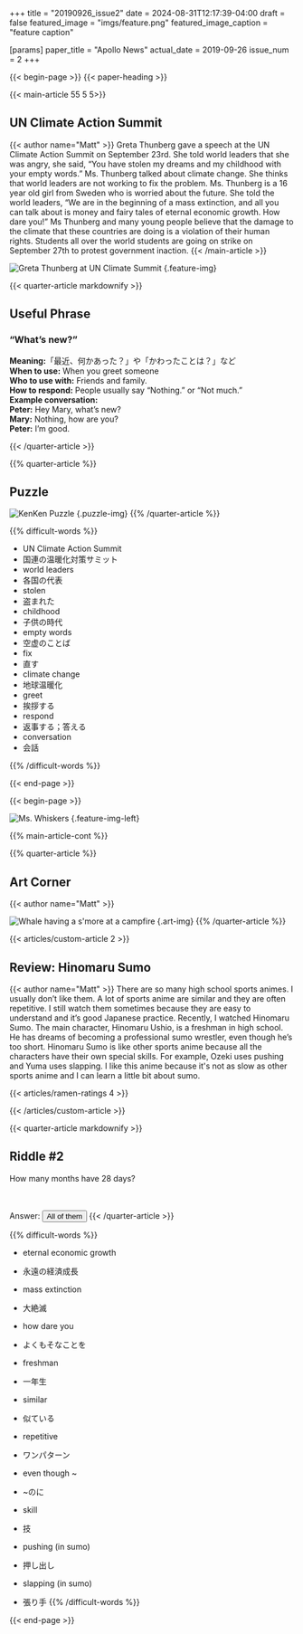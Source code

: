 +++
title = "20190926_issue2"
date = 2024-08-31T12:17:39-04:00
draft = false
featured_image = "imgs/feature.png"
featured_image_caption = "feature caption"

[params]
    paper_title = "Apollo News"
    actual_date = 2019-09-26
    issue_num = 2
+++

<!-- you can put percent signs on this instead of <> to process markdown -->
{{< begin-page >}}
{{< paper-heading >}}

<!-- The main english article should not be more than 740 characters -->
<!-- The main japanese article should not be more than 350 characters -->
{{< main-article 55 5 5>}}

<h2>UN Climate Action Summit</h2>
{{< author name="Matt" >}}
Greta Thunberg gave a speech at the UN Climate Action Summit on September 23rd. She told world leaders that she was angry, she said, “You have stolen my dreams and my childhood with your empty words.”  Ms. Thunberg talked about climate change. She thinks that world leaders are not working to fix the problem.
   Ms. Thunberg is a 16 year old girl from Sweden who is worried about the future. She told the world leaders, “We are in the beginning of a mass extinction, and all you can talk about is money and fairy tales of eternal economic growth. How dare you!”
   Ms Thunberg and many young people believe that the damage to the climate that these countries are doing is a violation of their human rights. Students all over the world students are going on strike on September 27th to protest government inaction.
{{< /main-article >}}

![Greta Thunberg at UN Climate Summit](imgs/feature.png)
{.feature-img}



{{< quarter-article markdownify >}}
## Useful Phrase
### “What’s new?”

**Meaning:**「最近、何かあった？」や「かわったことは？」など  
**When to use:** When you greet someone  
**Who to use with:** Friends and family.  
**How to respond:** People usually say “Nothing.” or “Not much.”  
**Example conversation:**  
**Peter:** Hey Mary, what’s new?  
**Mary:** Nothing, how are you?  
**Peter:** I’m good.  

{{< /quarter-article >}}

{{% quarter-article %}}
<!-- a quarter article should not be more than 630 char -->
## Puzzle

![KenKen Puzzle](imgs/kenken.png)
{.puzzle-img}
{{% /quarter-article %}}

{{% difficult-words %}}
<!-- max number of difficult words is 10 -->
* UN Climate Action Summit
* 国連の温暖化対策サミット
* world leaders
* 各国の代表
* stolen
* 盗まれた
* childhood
* 子供の時代
* empty words
* 空虚のことば
* fix
* 直す
* climate change
* 地球温暖化
* greet
* 挨拶する
* respond
* 返事する；答える
* conversation
* 会話








{{% /difficult-words %}}

<!-- END OF THE FIRST PAGE -->
{{< end-page >}}

{{< begin-page >}}

![Ms. Whiskers](imgs/feature.png)
{.feature-img-left}

{{% main-article-cont %}}



{{% quarter-article %}}
<!-- a quarter article should not be more than 600 char -->
## Art Corner
{{< author name="Matt" >}}

![Whale having a s'more at a campfire](imgs/whale.png)
{.art-img}
{{% /quarter-article %}}



{{< articles/custom-article 2 >}}
<!-- a quarter article should not be more than 600 char -->
<h2>Review: Hinomaru Sumo</h2>
{{< author name="Matt" >}}
There are so many high school sports animes. I usually don’t like them. A lot of sports anime are similar and they are often repetitive. I still watch them sometimes because they are easy to understand and it’s good Japanese practice.
Recently, I watched Hinomaru Sumo. The main character, Hinomaru Ushio, is a freshman in high school. He has dreams of becoming a professional sumo wrestler, even though he’s too short. 
Hinomaru Sumo is like other sports anime because all the characters have their own special skills. For example, Ozeki uses pushing and Yuma uses slapping. 
I like this anime because it's not as slow as other sports anime and I can learn a little bit about sumo.


<!-- Change the Ramen rating number to be the number out of five -->
{{< articles/ramen-ratings 4 >}}

{{< /articles/custom-article >}}


{{< quarter-article markdownify >}}
<!-- a quarter article should not be more than 630 char -->
## Riddle #2
How many months have 28 days?
<br>
<br>
<br>
  
  
  

Answer: <button class="spoiler">All of them</button>
{{< /quarter-article >}}

{{% difficult-words %}}
<!-- max number of difficult words is 10 -->
* eternal economic growth
* 永遠の経済成長
* mass extinction
* 大絶滅
* how dare you
* よくもそなことを

* freshman
* 一年生
* similar
* 似ている
* repetitive
* ワンパターン
* even though ~
* ~のに
* skill
* 技
* pushing (in sumo)
* 押し出し
* slapping (in sumo)
* 張り手
{{% /difficult-words %}}


{{< end-page >}}